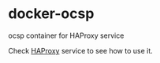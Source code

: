 # docker-ocsp
ocsp container for HAProxy service

Check [HAProxy](https://github.com/indiehosters/haproxy) service to see how to use it.
